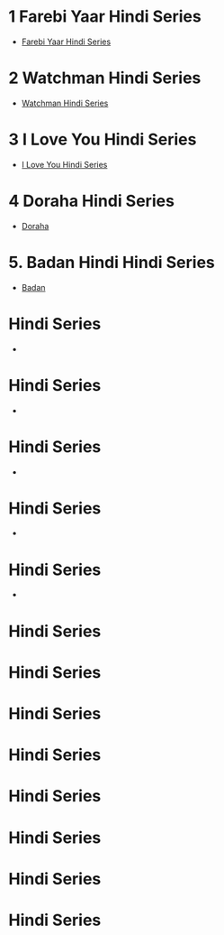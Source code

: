 # 1 Farebi Yaar Hindi Series
- [Farebi Yaar Hindi Series](https://github.com/Royfield11/W/blob/main/Web-Serise/Ullu/Farebi%20Yaar%20Hindi%20Series.md)
  
# 2 Watchman  Hindi Series
- [Watchman  Hindi Series](https://github.com/Royfield11/W/blob/main/Web-Serise/Ullu/Watchman-Hindi.md)
  
# 3 I Love You Hindi Series 
- [I Love You Hindi Series](https://github.com/Royfield11/W/blob/main/Web-Serise/Ullu/I%20Love%20You%20Hindi%20Series.md)
  
# 4 Doraha    Hindi Series
- [Doraha ](https://github.com/Royfield11/W/blob/main/Web-Serise/Ullu/Doraha%20Hindi.md)
  
# 5. Badan Hindi Hindi Series
- [Badan ](https://github.com/Royfield11/W/blob/main/Web-Serise/Ullu/5%20Badan%20Hindi.md)
#     Hindi Series
- []()

#     Hindi Series
- []()

#     Hindi Series
- []()

#     Hindi Series
- []()

#     Hindi Series
- []()

#     Hindi Series
#     Hindi Series
#     Hindi Series
#     Hindi Series
#     Hindi Series
#     Hindi Series
#     Hindi Series
#     Hindi Series
